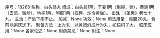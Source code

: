 序号：18268
名称：白头翁丸
组成：白头翁1两，干姜1两（炮裂，锉），黄连1两（去须，微炒），地榆1两，阿胶1两（捣碎，炒令黄燥）。
出处：《圣惠》卷七十九。
主治：产后下痢不止。
加减：None
功效：None
用法用量：每服20丸，食前以粥饮送下。
制备方法：上为末，以黄蜡消成汁为丸，如梧桐子大。
临床应用：None
各家论述：None
用药禁忌：None
附注：None
